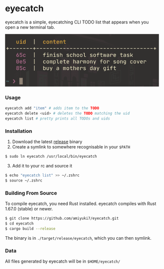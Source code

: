 # eyecatch

eyecatch is a simple, eyecatching CLI TODO list that appears when you open a new terminal tab.

![](./assets/img.png)

### Usage

```sh
eyecatch add "item" # adds item to the TODO
eyecatch delete <uid> # deletes the TODO matching the uid
eyecatch list # pretty prints all TODOs and uids
```

### Installation

1. Download the latest [release](https://github.com/amiyuki7/eyecatch/releases) binary
2. Create a symlink to somewhere recognisable in your `$PATH`

```sh
$ sudo ln eyecatch /usr/local/bin/eyecatch
```

3. Add it to your rc and source it

```sh
$ echo "eyecatch list" >> ~/.zshrc
$ source ~/.zshrc
```

### Building From Source

To compile eyecatch, you need Rust installed. eyecatch compiles with Rust 1.67.0 (stable) or newer.

```sh
$ git clone https://github.com/amiyuki7/eyecatch.git
$ cd eyecatch
$ cargo build --release
```

The binary is in `./target/release/eyecatch`, which you can then symlink.

### Data

All files generated by eyecatch will be in `$HOME/eyecatch/`
